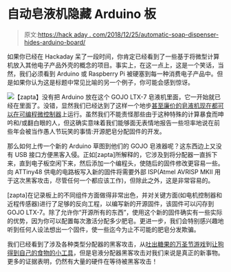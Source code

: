 # 自动皂液机隐藏 Arduino 板

> 原文:[https://hack aday . com/2018/12/25/automatic-soap-dispenser-hides-arduino-board/](https://hackaday.com/2018/12/25/automatic-soap-dispenser-hides-arduino-board/)

如果你已经在 Hackaday 呆了一段时间，你肯定已经看到了一些基于将微型计算机放入其他电子产品外壳的概念的项目。事实上，在这一点上，这是一个笑话，当然，我们必须看到 Arduino 或 Raspberry Pi 被硬塞到每一种消费电子产品中。但是如果你认为这是标题中常见比喻的另一个例子，你可能会感到惊讶。

[![](../Images/9f74ecef7e8c0e12cfec3c5d7042ad8d.png)](https://hackaday.com/wp-content/uploads/2018/12/ardusoap_detail.jpg)【zapta】没有把 Arduino 放在这个 GOJO LTX-7 皂液机里面，它一开始就已经在里面了。没错，显然我们已经达到了这样一个地步[甚至廉价的皂液机现在都可以在可编程微控制器](https://github.com/zapta/misc/tree/master/soap_dispenser)上运行。虽然我们不能责怪那些由于这种特殊的计算暴食而呻吟和/或翻白眼的人，但这确实意味着我们能够面无表情地报告一些坦率地说在前些年会被当作愚人节玩笑的事情:开源肥皂分配固件的开发。

那么如何上传一个新的 Arduino 草图到他们的 GOJO 皂液器呢？这东西边上又没有 USB 接口方便黑客入侵。正如[zapta]所解释的，它涉及到将分配器一直拆下来，直到电子板空闲下来，然后添加一个编程头，使随后的固件修改更容易一些。向 ATTiny48 供电的电路板写入新的固件将需要外部 ISP(Atmel AVRISP MKII 用于这次黑客攻击，尽管任何一个都应该工作)，但除此之外，这是非常容易的。

[zapta]在记录板上的不同组件方面做得非常出色，并对关键方面(如电机控制器和近程传感器)进行了足够的反向工程，以编写新的开源固件，该固件可以闪存到 GOJO LTX-7。除了允许你“开源所有的东西”，使用这个新的固件确实有一些实际的优势，因为你可以配置每次激活分配多少肥皂。更进一步，我们会特别感兴趣地听到任何人设法想出一个固件，使一些迄今为止不可能的肥皂分发欺骗。

我们已经看到了涉及各种类型分配器的黑客攻击，从[吐出糖果的万圣节游戏](https://hackaday.com/2018/08/15/arcade-inspired-halloween-candy-dispenser/)到[让狗得到自己的食物的小工具](https://hackaday.com/2017/07/27/dog-operated-treat-dispenser/)，但是皂液分配器黑客攻击对我们来说是真正的新事物。更多的证据表明，仍然有大量的硬件在等待被黑客攻击！
